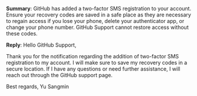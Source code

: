 **Summary**:
GitHub has added a two-factor SMS registration to your account. Ensure your recovery codes are saved in a safe place as they are necessary to regain access if you lose your phone, delete your authenticator app, or change your phone number. GitHub Support cannot restore access without these codes.

**Reply**:
Hello GitHub Support,

Thank you for the notification regarding the addition of two-factor SMS registration to my account. I will make sure to save my recovery codes in a secure location. If I have any questions or need further assistance, I will reach out through the GitHub support page.

Best regards,
Yu Sangmin
